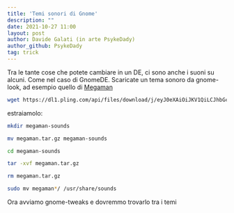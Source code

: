 ```yaml
---
title: 'Temi sonori di Gnome'
description: ""
date: 2021-10-27 11:00
layout: post
author: Davide Galati (in arte PsykeDady)
author_github: PsykeDady
tag: trick
---
```


Tra le tante cose che potete cambiare in un DE, ci sono anche i suoni su alcuni. Come nel caso di GnomeDE.
Scaricate un tema sonoro da gnome-look, ad esempio quello di [Megaman](https://www.gnome-look.org/p/1149319/)

```bash
wget https://dl1.pling.com/api/files/download/j/eyJ0eXAiOiJKV1QiLCJhbGciOiJIUzI1NiJ9.eyJpZCI6IjE0Njk2MDY4MTgiLCJ1IjpudWxsLCJsdCI6ImRvd25sb2FkIiwicyI6ImVjMTIwMjA0ODc2OGE1ODM3MDI0ZWM4NzZjNDIxZTk0YjVmOWMxZjdkOTgzNTY4NTBkMDI5MWQzZjRhYjYxN2E1NDQ3YmRiY2Q2NmZhYjY0MjQ0ZmUxZDE0MjlkOWRjNDg3NGNjZTA2MmEzZGJlNDg1NWIwZmQ5OGNhNTQ5OGMyIiwidCI6MTYzNTMyNDY1Miwic3RmcCI6ImI4NTdmNDllNWQyODRkMzFiNTkzMDVmNjg5NTAzZjcwIiwic3RpcCI6IjM3LjE2Mi4xNTYuMTUyIn0.ndm12SCj-JbrtvZ0o1LkOiDVQXtj9r3X__KIfyoQTiw/75451-megaman5_start_close_systemsounds.tar.gz  -O megaman.tar.gz
```

estraiamolo: 
```bash
mkdir megaman-sounds

mv megaman.tar.gz megaman-sounds 

cd megaman-sounds

tar -xvf megaman.tar.gz 

rm megaman.tar.gz 

sudo mv megaman*/ /usr/share/sounds
```

Ora avviamo gnome-tweaks e dovremmo trovarlo tra i temi

